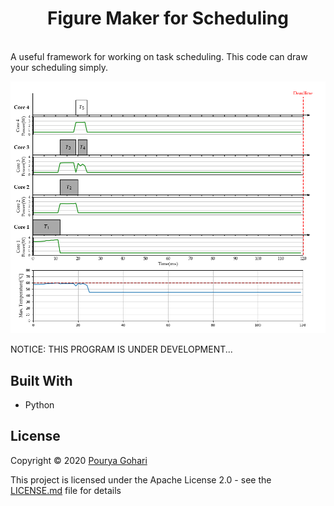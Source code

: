 <h1 align="center"> Figure Maker for Scheduling </h1> <br>
A useful framework for working on task scheduling. This code can draw your scheduling simply.


<p align="center">
  <img alt="AppExcluder" title="AppExcluder" src="https://github.com/porya-gohary/Schedulig-Figure/blob/master/sample.png" >
</p>


NOTICE: THIS PROGRAM IS UNDER DEVELOPMENT...

## Built With

* Python

## License
Copyright © 2020 [Pourya Gohari](pourya-gohari.ir)

This project is licensed under the Apache License 2.0 - see the [LICENSE.md](LICENSE.md) file for details
